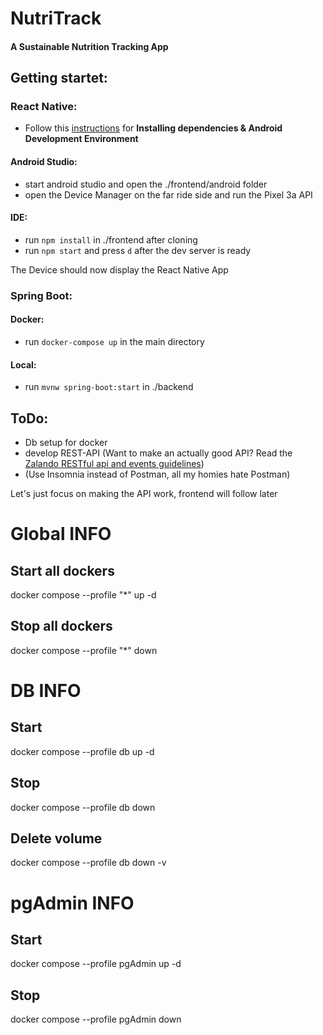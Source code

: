 # NutriTrack
#### A Sustainable Nutrition Tracking App

## Getting startet:
### React Native:
- Follow this [instructions](https://reactnative.dev/docs/environment-setup?guide=native) for **Installing dependencies & Android Development Environment** 

#### Android Studio:
- start android studio and open the ./frontend/android folder
- open the Device Manager on the far ride side and run the Pixel 3a API

#### IDE:
- run `npm install` in ./frontend after cloning
- run `npm start` and press `d` after the dev server is ready

The Device should now display the React Native App

### Spring Boot:
#### Docker:
- run `docker-compose up` in the main directory

#### Local:
- run `mvnw spring-boot:start` in ./backend

## ToDo:
- Db setup for docker
- develop REST-API (Want to make an actually good API? Read the [Zalando RESTful api and events guidelines](https://opensource.zalando.com/restful-api-guidelines/))
- (Use Insomnia instead of Postman, all my homies hate Postman)
  
Let's just focus on making the API work, frontend will follow later

# Global INFO

## Start all dockers
docker compose --profile "*" up -d

## Stop all dockers
docker compose --profile "*" down

# DB INFO

## Start
docker compose --profile db up -d

## Stop
docker compose --profile db down

## Delete volume
docker compose --profile db down -v 

# pgAdmin INFO

## Start
docker compose --profile pgAdmin up -d

## Stop
docker compose --profile pgAdmin down